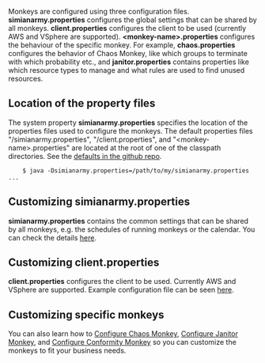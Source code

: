 Monkeys are configured using three configuration files. **simianarmy.properties** configures the global settings that can be shared by all monkeys. **client.properties** configures the client to be used (currently AWS and VSphere are supported). **\<monkey-name\>.properties** configures the behaviour of the specific monkey. For example, **chaos.properties** configures the behavior of Chaos Monkey, like which groups to terminate with which probability etc., and **janitor.properties** contains properties like which resource types to manage and what rules are used to find unused resources.

## Location of the property files
The system property **simianarmy.properties** specifies the location of the properties files used to configure the monkeys.  The default properties files "/simianarmy.properties", "/client.properties", and "\<monkey-name\>.properties" are located at the root of one of the classpath directories.  See the [defaults in the github repo](https://github.com/Netflix/SimianArmy/blob/master/src/main/resources/).
```
    $ java -Dsimianarmy.properties=/path/to/my/simianarmy.properties ...
```

## Customizing simianarmy.properties
**simianarmy.properties** contains the common settings that can be shared by all monkeys, e.g. the schedules of running monkeys or the calendar. You can check the details [here](Global-Settings).

## Customizing client.properties
**client.properties** configures the client to be used. Currently AWS and VSphere are supported. Example configuration file can be seen [here](Client-Settings).

## Customizing specific monkeys
You can also learn how to [Configure Chaos Monkey](Chaos-Settings), [Configure Janitor Monkey](Janitor-Settings), and [Configure Conformity Monkey](Conformity-Settings) so you can customize the monkeys to fit your business needs.
